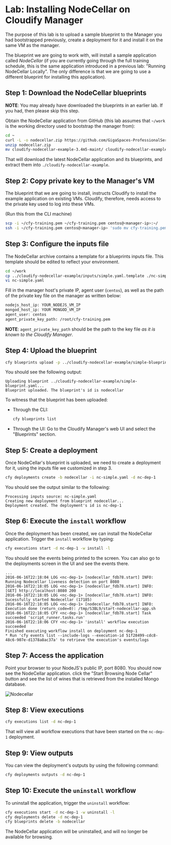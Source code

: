 # Lab: Installing NodeCellar on Cloudify Manager

The purpose of this lab is to upload a sample blueprint to the Manager you had bootstrapped previously, create a deployment for it and install it on the same VM as the manager.

The blueprint we are going to work with, will install a sample application called *NodeCellar* (if you are
currently going through the full training schedule, this is the same application introduced in a previous lab:
"Running NodeCellar Locally". The only difference is that we are going to use a different blueprint for
installing this application).
 
## Step 1: Download the NodeCellar blueprints

**NOTE**: You may already have downloaded the blueprints in an earlier lab. If you had, then please skip
this step.

Obtain the NodeCellar application from GitHub (this lab assumes that `~/work` is the working directory used to bootstrap the manager from):

```bash
cd ~
curl -L -o nodecellar.zip https://github.com/GigaSpaces-ProfessionalServices/cloudify-nodecellar-example/archive/3.4m5-maint.zip
unzip nodecellar.zip
mv cloudify-nodecellar-example-3.4m5-maint/ cloudify-nodecellar-example
```

That will download the latest NodeCellar application and its blueprints, and extract them into `./cloudify-nodecellar-example`.

## Step 2: Copy private key to the Manager's VM

The blueprint that we are going to install, instructs Cloudify to install the example application on existing VMs.
Cloudify, therefore, needs access to the private key used to log into these VMs.

(Run this from the CLI machine)

```bash
scp -i ~/cfy-training.pem ~/cfy-training.pem centos@<manager-ip>:~/
ssh -i ~/cfy-training.pem centos@<manager-ip> 'sudo mv cfy-training.pem /root'
```

## Step 3: Configure the inputs file

The NodeCellar archive contains a template for a blueprints inputs file. This template should be edited to reflect your environment.

```bash
cd ~/work
cp ../cloudify-nodecellar-example/inputs/simple.yaml.template ./nc-simple.yaml
vi nc-simple.yaml
```

Fill in the manager host's private IP, agent user (`centos`), as well as the path of the private key file on the manager as written below:

```bash
nodejs_host_ip: YOUR_NODEJS_VM_IP
mongod_host_ip: YOUR MONGOD_VM_IP
agent_user: centos
agent_private_key_path: /root/cfy-training.pem
```

**NOTE**: `agent_private_key_path` should be the path to the key file *as it is known to the Cloudify Manager*.

## Step 4: Upload the blueprint

```bash
cfy blueprints upload -p ../cloudify-nodecellar-example/simple-blueprint.yaml -b nodecellar
```

You should see the following output:

```
Uploading blueprint ../cloudify-nodecellar-example/simple-blueprint.yaml...
Blueprint uploaded. The blueprint's id is nodecellar
```

To witness that the blueprint has been uploaded:

*   Through the CLI:

    ```bash
    cfy blueprints list
    ```
*   Through the UI: Go to the Cloudify Manager's web UI and select the "Blueprints" section.

## Step 5: Create a deployment

Once NodeCellar's blueprint is uploaded, we need to create a deployment for it, using the inputs file we customized in step 3.

```bash
cfy deployments create -b nodecellar -i nc-simple.yaml -d nc-dep-1
```

You should see the output similar to the following:

```
Processing inputs source: nc-simple.yaml
Creating new deployment from blueprint nodecellar...
Deployment created. The deployment's id is nc-dep-1
```

## Step 6: Execute the `install` workflow

Once the deployment has been created, we can install the NodeCellar application. Trigger the `install` workflow by typing:

```bash
cfy executions start -d nc-dep-1 -w install -l
```

You should see the events being printed to the screen. You can also go to the deployments screen in the UI and see the events there. 

```
...
2016-06-16T22:18:04 LOG <nc-dep-1> [nodecellar_fdb78.start] INFO: Running Nodecellar liveness detection on port 8080
2016-06-16T22:18:05 LOG <nc-dep-1> [nodecellar_fdb78.start] INFO: [GET] http://localhost:8080 200
2016-06-16T22:18:05 LOG <nc-dep-1> [nodecellar_fdb78.start] INFO: Sucessfully started Nodecellar (17185)
2016-06-16T22:18:05 LOG <nc-dep-1> [nodecellar_fdb78.start] INFO: Execution done (return_code=0): /tmp/S3BL9/start-nodecellar-app.sh
2016-06-16T22:18:05 CFY <nc-dep-1> [nodecellar_fdb78.start] Task succeeded 'script_runner.tasks.run'
2016-06-16T22:18:06 CFY <nc-dep-1> 'install' workflow execution succeeded
Finished executing workflow install on deployment nc-dep-1
* Run 'cfy events list --include-logs --execution-id 51f28499-cdc8-48c6-907e-d1378a8ac37a' to retrieve the execution's events/logs
```

## Step 7: Access the application

Point your browser to your NodeJS's public IP, port 8080. You should now see the NodeCellar application. click the "Start Browsing Node Cellar" button and see the list of wines that is retrieved from the installed Mongo database.

![Nodecellar](../../../raw/3.4.0/running-nodecellar-on-manager/nodecellar.png "NodeCellar")

## Step 8: View executions

```bash
cfy executions list -d nc-dep-1
```

That will view all workflow executions that have been started on the `nc-dep-1` deployment.

## Step 9: View outputs

You can view the deployment's outputs by using the following command:

```bash
cfy deployments outputs -d nc-dep-1
```

## Step 10: Execute the `uninstall` workflow

To uninstall the application, trigger the `uninstall` workflow:

```bash
cfy executions start -d nc-dep-1 -w uninstall -l
cfy deployments delete -d nc-dep-1
cfy blueprints delete -b nodecellar
```

The NodeCellar application will be uninstalled, and will no longer be available for browsing.